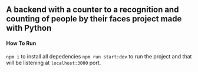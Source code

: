 <h2>A backend with a counter to a recognition and counting of people by their faces project made with Python</h2>

<h4>How To Run</h4>

```npm i``` to install all depedencies
```npm run start:dev``` to run the project and that will be listening at `localhost:3000` port.


